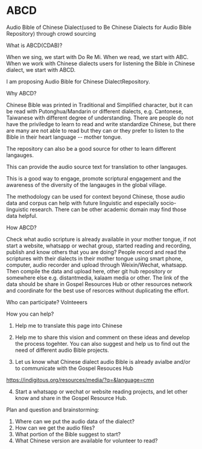 # ABCD
Audio Bible of Chinese Dialect(used to Be Chinese Dialects for Audio Bible Repository) through crowd sourcing 

What is ABCD(CDAB)?

When we sing, we start with Do Re Mi. When we read, we start with ABC. When we work with Chinese dialects users for listening the Bible in Chinese dialect, we start with ABCD.


I am proposing Audio Bible for Chinese DialectRepository.


Why ABCD?

Chinese Bible was printed in Traditional and Simplified character, but it can be read with Putonghua/Mandarin or different dialects, e.g. Cantonese, Taiwanese with different degree of understanding.
There are people do not have the priviledge to learn to read and write standardize Chinese, but there are many are not able to read but they can or they prefer to listen to the Bible in their heart language -- mother tongue.

The repository can also be a good source for other to learn different langauges.

This can provide the audio source text for translation to other langauges.

This is a good way to engage, promote scriptural engagement and the awareness of the diversity of the langauges in the global village.

The methodology can be used for context beyond Chinese, those audio data and corpus can help with future linguistic and especially socio-linguistic research. There can be other academic domain may find those data helpful.

How ABCD?

Check what audio scripture is already available in your mother tongue, if not start a website, whatsapp or wechat group, started reading and recording, publish and know others that you are doing?
People record and read the scriptures with their dialects in their mother tongue using smart phone, computer, audio recorder and upload through Weixin/Wechat, whatsapp. Then compile the data and upload here, other git hub repository or somewhere else e.g. distantmedia, kalaam media or other.
The link of the data should be share in Gospel Resources Hub or other resources network and coordinate for the best use of resorces without duplicating the effort.


Who can participate?
Volnteeers


How you can help?
1. Help me to translate this page into Chinese

2. Help me to share this vision and comment on these ideas and develop the process togehter. You can also suggest and help us to find out the need of different audio Bible projects. 

3. Let us know what Chinese dialect audio Bible is already avialbe and/or to communicate with the Gospel Resouces Hub

https://indigitous.org/resources/media/?q=&language=cmn

4. Start a whatsapp or wechat or website reading projects, and let other know and share in the Gospel Resource Hub.


Plan and question and brainstorming:

1. Where can we put the audio data of the dialect?
2. How can we get the audio files?
3. What portion of the Bible suggest to start?
4. What Chinese version are available for volunteer to read?

